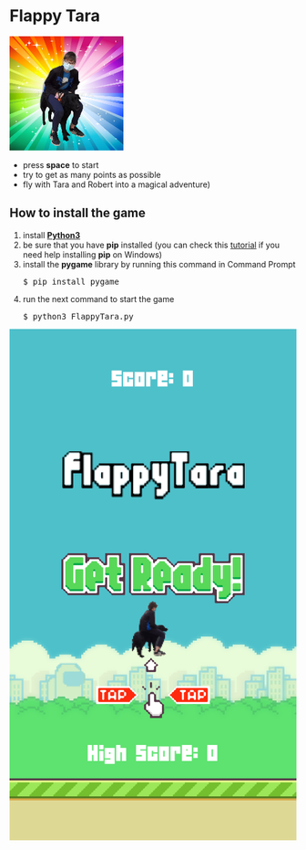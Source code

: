 # Flappy Tara 

![Icon](images/icon.png)

- press __space__ to start
- try to get as many points as possible 
- fly with Tara and Robert into a magical adventure)    

## How to install the game
1. install [__Python3__](https://www.python.org/downloads/)
2. be sure that you have __pip__ installed (you can check this [tutorial](https://www.youtube.com/watch?v=AVCcFyYynQY) if you need help installing **pip** on Windows)
3. install the __pygame__ library by running this command in Command Prompt 
    <pre>$ pip install pygame</pre>
4. run the next command to start the game
    <pre>$ python3 FlappyTara.py</pre>

![Screenshot](images/screenshot.png)
